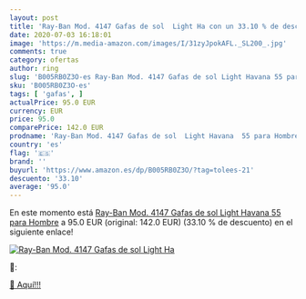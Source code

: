 ```yaml
---
layout: post
title: 'Ray-Ban Mod. 4147 Gafas de sol  Light Ha con un 33.10 % de descuento'
date: 2020-07-03 16:18:01
image: 'https://m.media-amazon.com/images/I/31zyJpokAFL._SL200_.jpg'
comments: true
category: ofertas
author: ring
slug: 'B005RB0Z3O-es Ray-Ban Mod. 4147 Gafas de sol Light Havana 55 para Hombre'
sku: 'B005RB0Z3O-es'
tags: [ 'gafas', ]
actualPrice: 95.0 EUR
currency: EUR
price: 95.0
comparePrice: 142.0 EUR
prodname: 'Ray-Ban Mod. 4147 Gafas de sol  Light Havana  55 para Hombre'
country: 'es'
flag: '🇪🇸'
brand: ''
buyurl: 'https://www.amazon.es/dp/B005RB0Z3O/?tag=tolees-21'
descuento: '33.10'
average: '95.0'
---
```


En este momento está [Ray-Ban Mod. 4147 Gafas de sol  Light Havana  55 para Hombre](https://www.amazon.es/dp/B005RB0Z3O/?tag=tolees-21) a 95.0 EUR (original: 142.0 EUR) (33.10 %  de descuento) en el siguiente enlace!

[![Ray-Ban Mod. 4147 Gafas de sol  Light Ha](https://m.media-amazon.com/images/I/31zyJpokAFL._SL200_.jpg)](https://www.amazon.es/dp/B005RB0Z3O/?tag=tolees-21)

🔎:


[🛒 Aquí!!!](https://www.amazon.es/dp/B005RB0Z3O/?tag=tolees-21)
